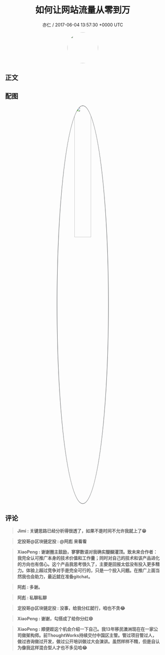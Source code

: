 <h1 align="center">如何让网站流量从零到万</h1>
<p align="center">
    <a>亦仁 / 2017-06-04 13:57:30 &#43;0000 UTC</a>
</p>

<div align="center">
    <img src="https://images.zsxq.com/Fn3NQqCN8nuGF86yZPXSbEsl0mb3?e=1590940799&amp;token=kIxbL07-8jAj8w1n4s9zv64FuZZNEATmlU_Vm6zD:pfbNc8W3hS0oYG_hyXXh_rHMHuc=" width="100" height="100" style="border:1px solid;border-radius:50%; color:#ffffff"/>
</div>

## 正文

<div>

</div>

## 配图
<div class="image" align="center">

<img src="https://images.zsxq.com/FqN1v1YDZmcaVeh3GhdUMlSO-Rak?imageMogr2/auto-orient/thumbnail/800x/format/jpg/blur/1x0/quality/75&amp;e=1590940799&amp;token=kIxbL07-8jAj8w1n4s9zv64FuZZNEATmlU_Vm6zD:miCuh9DmjA1zRUJ23uwLmn-zdcE=" width="33%" height="33%" style="border:1px solid;border-radius:50%; color:#3c3f41"/>

</div>

## 评论

<div align="left">
<div>

<blockquote >
<span> <strong>Jimi : 关键思路已经分析得很透了，如果不是时间不允许我就上了😁 </strong></span>
</blockquote>

<blockquote >
<span> <strong>定投哥@区块链定投 : @阿彪 来看看 </strong></span>
</blockquote>

<blockquote >
<span> <strong>XiaoPeng : 谢谢圈主鼓励，寥寥数语对我确实醍醐灌顶。致未来合作者：我完全认可推广本身的技术价值和工作量；同时对自己的技术和该产品进化的方向也有信心。这个产品我思考很久了，主要是回报太低没有投入更多精力。体验上超过竞争对手是完全可行的，只是一个投入问题。在推广上面当然我也会助力，最近就在准备gitchat。 </strong></span>
</blockquote>

<blockquote >
<span> <strong>阿彪 : 多谢。 </strong></span>
</blockquote>

<blockquote >
<span> <strong>阿彪 : 私聊私聊 </strong></span>
</blockquote>

<blockquote >
<span> <strong>定投哥@区块链定投 : 没事，给我分红就行，咱也不贪😂 </strong></span>
</blockquote>

<blockquote >
<span> <strong>XiaoPeng : 谢谢，勾搭成了给你分红😄 </strong></span>
</blockquote>

<blockquote >
<span> <strong>XiaoPeng : 顺便趁这个机会介绍一下自己。我13年移民澳洲现在在一家公司做架构师。前ThoughtWorks持续交付中国区主管。管过项目管过人，做过咨询做过开发，做过公开培训做过大会演讲。虽然样样不精，但是自认为像我这样混合型人才也不多见哈😂 </strong></span>
</blockquote>

</div>
</div>